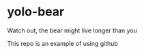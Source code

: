 yolo-bear
=========

Watch out, the bear might live longer than you



This repo is an example of using github